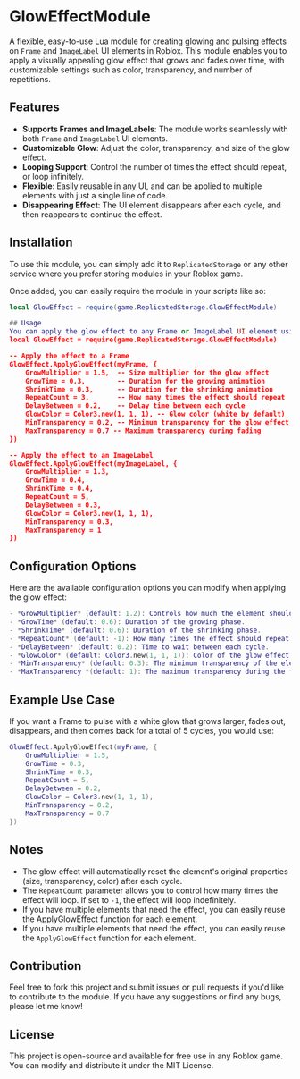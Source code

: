 # GlowEffectModule

A flexible, easy-to-use Lua module for creating glowing and pulsing effects on `Frame` and `ImageLabel` UI elements in Roblox. This module enables you to apply a visually appealing glow effect that grows and fades over time, with customizable settings such as color, transparency, and number of repetitions.

## Features

- **Supports Frames and ImageLabels**: The module works seamlessly with both `Frame` and `ImageLabel` UI elements.
- **Customizable Glow**: Adjust the color, transparency, and size of the glow effect.
- **Looping Support**: Control the number of times the effect should repeat, or loop infinitely.
- **Flexible**: Easily reusable in any UI, and can be applied to multiple elements with just a single line of code.
- **Disappearing Effect**: The UI element disappears after each cycle, and then reappears to continue the effect.

## Installation

To use this module, you can simply add it to `ReplicatedStorage` or any other service where you prefer storing modules in your Roblox game. 

Once added, you can easily require the module in your scripts like so:

```lua
local GlowEffect = require(game.ReplicatedStorage.GlowEffectModule)

## Usage
You can apply the glow effect to any Frame or ImageLabel UI element using the ApplyGlowEffect function. Here's how:
local GlowEffect = require(game.ReplicatedStorage.GlowEffectModule)

-- Apply the effect to a Frame
GlowEffect.ApplyGlowEffect(myFrame, {
    GrowMultiplier = 1.5,  -- Size multiplier for the glow effect
    GrowTime = 0.3,        -- Duration for the growing animation
    ShrinkTime = 0.3,      -- Duration for the shrinking animation
    RepeatCount = 3,       -- How many times the effect should repeat
    DelayBetween = 0.2,    -- Delay time between each cycle
    GlowColor = Color3.new(1, 1, 1), -- Glow color (white by default)
    MinTransparency = 0.2, -- Minimum transparency for the glow effect
    MaxTransparency = 0.7 -- Maximum transparency during fading
})

-- Apply the effect to an ImageLabel
GlowEffect.ApplyGlowEffect(myImageLabel, {
    GrowMultiplier = 1.3,
    GrowTime = 0.4,
    ShrinkTime = 0.4,
    RepeatCount = 5, 
    DelayBetween = 0.3,
    GlowColor = Color3.new(1, 1, 1),
    MinTransparency = 0.3,
    MaxTransparency = 1
})
```
## Configuration Options

Here are the available configuration options you can modify when applying the glow effect:
```lua
- *GrowMultiplier* (default: 1.2): Controls how much the element should grow during the effect. The higher the value, the more it will grow.
- *GrowTime* (default: 0.6): Duration of the growing phase.
- *ShrinkTime* (default: 0.6): Duration of the shrinking phase.
- *RepeatCount* (default: -1): How many times the effect should repeat. Use -1 for infinite repetition.
- *DelayBetween* (default: 0.2): Time to wait between each cycle.
- *GlowColor* (default: Color3.new(1, 1, 1)): Color of the glow effect. Default is white.
- *MinTransparency* (default: 0.3): The minimum transparency of the element during the glow effect.
- *MaxTransparency *(default: 1): The maximum transparency during the fading part of the effect.
```
## Example Use Case
If you want a Frame to pulse with a white glow that grows larger, fades out, disappears, and then comes back for a total of 5 cycles, you would use:
```lua
GlowEffect.ApplyGlowEffect(myFrame, {
    GrowMultiplier = 1.5,
    GrowTime = 0.3,
    ShrinkTime = 0.3,
    RepeatCount = 5,
    DelayBetween = 0.2,
    GlowColor = Color3.new(1, 1, 1),
    MinTransparency = 0.2,
    MaxTransparency = 0.7
})
```

## Notes
- The glow effect will automatically reset the element's original properties (size, transparency, color) after each cycle.
- The `RepeatCount` parameter allows you to control how many times the effect will loop. If set to `-1`, the effect will loop indefinitely.
- If you have multiple elements that need the effect, you can easily reuse the ApplyGlowEffect function for each element.
- If you have multiple elements that need the effect, you can easily reuse the `ApplyGlowEffect` function for each element.

## Contribution
Feel free to fork this project and submit issues or pull requests if you'd like to contribute to the module. If you have any suggestions or find any bugs, please let me know!

## License
This project is open-source and available for free use in any Roblox game. You can modify and distribute it under the MIT License.
